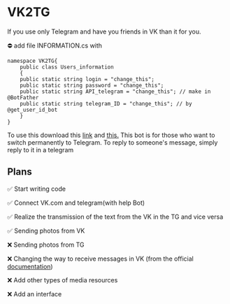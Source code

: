 # VK2TG
 If you use only Telegram and have you friends in VK than it for you. 
 
 ⛔ add file INFORMATION.cs with 
```
namespace VK2TG{
    public class Users_information
    {
    public static string login = "change_this"; 
    public static string password = "change_this";
    public static string API_telegram = "change_this"; // make in @BotFather
    public static string telegram_ID = "change_this"; // by @get_user_id_bot
    }
}
```
To use this download this [link](https://github.com/vknet/vk) and [this.](https://telegrambots.github.io/book/1/quickstart.html) This bot is for those who want to switch permanently to Telegram. To reply to someone's message, simply reply to it in a telegram

## Plans
:white_check_mark: Start writing code

:white_check_mark: Connect VK.com and telegram(with help Bot)

:white_check_mark: Realize the transmission of the text from the VK in the TG and vice versa

:white_check_mark: Sending photos from VK

:x: Sending photos from TG

:x: Changing the way to receive messages in VK (from the official [documentation](https://github.com/vknet/vk))

:x: Add other types of media resources

:x: Add an interface
